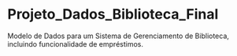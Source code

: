 # Projeto_Dados_Biblioteca_Final
Modelo de Dados para um Sistema de Gerenciamento de Biblioteca, incluindo funcionalidade de empréstimos.
